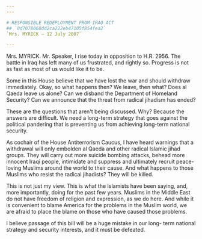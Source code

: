 ```yaml
---
---

# RESPONSIBLE REDEPLOYMENT FROM IRAQ ACT
## `0d7078068dd2ca222eb47105f854fea2`
`Mrs. MYRICK — 12 July 2007`

---
```



Mrs. MYRICK. Mr. Speaker, I rise today in opposition to H.R. 2956. 
The battle in Iraq has left many of us frustrated, and rightly so. 
Progress is not as fast as most of us would like it to be.

Some in this House believe that we have lost the war and should 
withdraw immediately. Okay, so what happens then? We leave, then what? 
Does al Qaeda leave us alone? Can we disband the Department of Homeland 
Security? Can we announce that the threat from radical jihadism has 
ended?

These are the questions that aren't being discussed. Why? Because the 
answers are difficult. We need a long-term strategy that goes against 
the political pandering that is preventing us from achieving long-term 
national security.

As cochair of the House Antiterrorism Caucus, I have heard warnings 
that a withdrawal will only embolden al Qaeda and other radical Islamic 
jihad groups. They will carry out more suicide bombing attacks, behead 
more innocent Iraqi people, intimidate and suppress and ultimately 
recruit peace-loving Muslims around the world to their cause. And what 
happens to those Muslims who resist the radical jihadists? They will be 
killed.

This is not just my view. This is what the Islamists have been 
saying, and, more importantly, doing for the past few years. Muslims in 
the Middle East do not have freedom of religion and expression, as we 
do here. And while it is convenient to blame America for the problems 
in the Muslim world, we are afraid to place the blame on those who have 
caused those problems.

I believe passage of this bill will be a huge mistake in our long-
term national strategy and security interests, and it must be defeated.